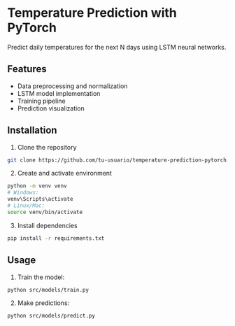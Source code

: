 # Temperature Prediction with PyTorch

Predict daily temperatures for the next N days using LSTM neural networks.

## Features

- Data preprocessing and normalization
- LSTM model implementation
- Training pipeline
- Prediction visualization

## Installation

1. Clone the repository
```bash
git clone https://github.com/tu-usuario/temperature-prediction-pytorch.git
```
2. Create and activate environment
```bash
python -m venv venv
# Windows:
venv\Scripts\activate
# Linux/Mac:
source venv/bin/activate
```
3. Install dependencies
```bash
pip install -r requirements.txt
```

## Usage
1. Train the model:
```bash
python src/models/train.py
```
2. Make predictions:
```bash
python src/models/predict.py
```
